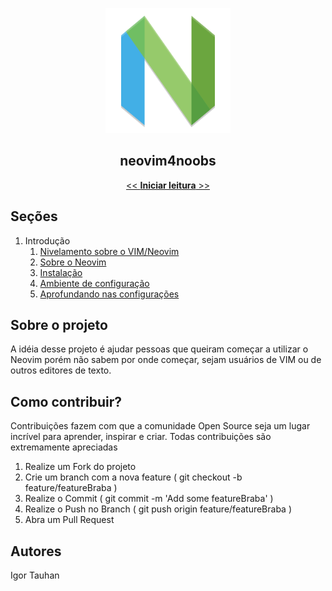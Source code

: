 <p align="center">
    <img src="./images/nvim-icon.png" height="200" width="200">
</p>

<p align="center">
    <h2 align="center">neovim4noobs</h2>
</p>

<p align="center">
    <a href="docs/01-introducao/nivelamento.md"><< <strong>Iniciar leitura</strong> >></a>
</p>

## Seções

1. Introdução
    1. [Nivelamento sobre o VIM/Neovim](docs/01-introducao/nivelamento.md)
    2. [Sobre o Neovim](docs/01-introducao/sobre-o-neovim.md)
    3. [Instalação](docs/01-introducao/instalacao.md)
    4. [Ambiente de configuração](docs/01-introducao/ambiente-de-configuracao.md)
    5. [Aprofundando nas configurações](docs/01-introducao/aprofundando-configuracoes.md)

## Sobre o projeto

A idéia desse projeto é ajudar pessoas que queiram começar a utilizar o Neovim porém não sabem por onde começar, sejam usuários de VIM ou de outros editores de texto.

## Como contribuir?

Contribuições fazem com que a comunidade Open Source seja um lugar incrível para aprender, inspirar e criar. Todas contribuições são extremamente apreciadas

1. Realize um Fork do projeto
2. Crie um branch com a nova feature ( git checkout -b feature/featureBraba )
3. Realize o Commit ( git commit -m 'Add some featureBraba' )
4. Realize o Push no Branch ( git push origin feature/featureBraba )
5. Abra um Pull Request

## Autores

Igor Tauhan
